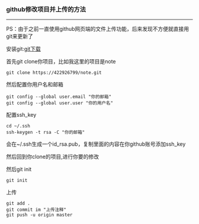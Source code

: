 ### github修改项目并上传的方法 ###

---

PS：由于之前一直使用github网页端的文件上传功能，后来发现不方便就直接用git来更新了

安装git:[git下载](https://git-scm.com/downloads)

首先git clone你项目，比如我这里的项目是note
```
git clone https://422926799/note.git
```

然后配置你用户名和邮箱
```
git config --global user.email "你的邮箱"
git config --global user.user "你的用户名"
```
配置ssh_key
```
cd ~/.ssh
ssh-keygen -t rsa -C "你的邮箱"
```
会在~/.ssh生成一个id_rsa.pub，复制里面的内容在你github账号添加ssh_key

然后回到你clone的项目,进行你要的修改

然后git init
```
git init
```

上传
```
git add .
git commit im "上传注释"
git push -u origin master
```